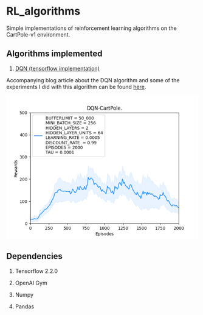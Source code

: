 # RL_algorithms

Simple implementations of reinforcement learning algorithms on the CartPole-v1 environment.

## Algorithms implemented

1. [DQN (tensorflow implementation)](/DQN/dqn.py)

Accompanying blog article about the DQN algorithm and some of the experiments I did with this algorithm can be found [here](kaustabpal.github.io/dqn).

![DQN Performance](/DQN/Performance/final_experiment/final.png)

## Dependencies

1. Tensorflow 2.2.0

2. OpenAI Gym

3. Numpy

4. Pandas
